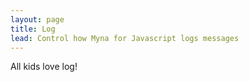 ```yaml
---
layout: page
title: Log
lead: Control how Myna for Javascript logs messages
---
```


All kids love log!
